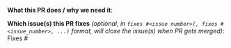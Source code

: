 <!-- please add a icon to the title of this PR (see https://sigs.k8s.io/cluster-api/VERSIONING.md), and delete this line and similar ones -->
<!-- the icon will be either ⚠️ (:warning:, major or breaking changes), ✨ (:sparkles:, minor or feature additions), 🐛 (:bug:, patch and bugfixes), 📖 (:book:, documentation or proposals), or 🌱 (:seedling:, minor or other) -->

**What this PR does / why we need it**:

**Which issue(s) this PR fixes** *(optional, in `fixes #<issue number>(, fixes #<issue_number>, ...)` format, will close the issue(s) when PR gets merged)*:
Fixes #
